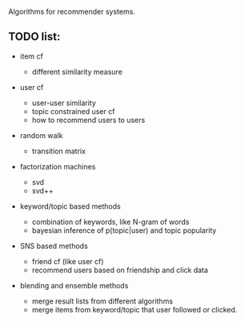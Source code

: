 Algorithms for recommender systems.

## TODO list:

* item cf
    *  different similarity measure

* user cf
    *  user-user similarity
    *  topic constrained user cf
    *  how to recommend users to users

* random walk
    *  transition matrix

* factorization machines
    *  svd
    *  svd++

* keyword/topic based methods
    *  combination of keywords, like N-gram of words
    *  bayesian inference of p(topic|user) and topic popularity

* SNS based methods

    *  friend cf (like user cf)
    *  recommend users based on friendship and click data

* blending and ensemble methods

    *  merge result lists from different algorithms
    *  merge items from keyword/topic that user followed or clicked. 
